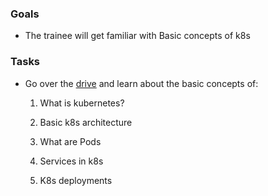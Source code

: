 ### Goals
- The trainee will get familiar with Basic concepts of k8s

### Tasks
- Go over the [drive](https://drive.google.com/drive/folders/1HBzBQ3RkUXlEzXTcfTn8M2CGiDZpiPd-)  and learn about the basic concepts of:

    1. What is kubernetes?
    
    2. Basic k8s architecture
    
    3. What are Pods

    4. Services in k8s

    5. K8s deployments
